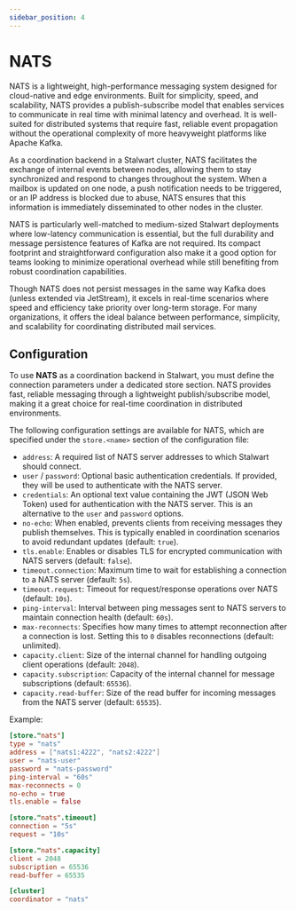 ```yaml
---
sidebar_position: 4
---
```


# NATS

NATS is a lightweight, high-performance messaging system designed for cloud-native and edge environments. Built for simplicity, speed, and scalability, NATS provides a publish-subscribe model that enables services to communicate in real time with minimal latency and overhead. It is well-suited for distributed systems that require fast, reliable event propagation without the operational complexity of more heavyweight platforms like Apache Kafka.

As a coordination backend in a Stalwart cluster, NATS facilitates the exchange of internal events between nodes, allowing them to stay synchronized and respond to changes throughout the system. When a mailbox is updated on one node, a push notification needs to be triggered, or an IP address is blocked due to abuse, NATS ensures that this information is immediately disseminated to other nodes in the cluster.

NATS is particularly well-matched to medium-sized Stalwart deployments where low-latency communication is essential, but the full durability and message persistence features of Kafka are not required. Its compact footprint and straightforward configuration also make it a good option for teams looking to minimize operational overhead while still benefiting from robust coordination capabilities.

Though NATS does not persist messages in the same way Kafka does (unless extended via JetStream), it excels in real-time scenarios where speed and efficiency take priority over long-term storage. For many organizations, it offers the ideal balance between performance, simplicity, and scalability for coordinating distributed mail services.

## Configuration

To use **NATS** as a coordination backend in Stalwart, you must define the connection parameters under a dedicated store section. NATS provides fast, reliable messaging through a lightweight publish/subscribe model, making it a great choice for real-time coordination in distributed environments.

The following configuration settings are available for NATS, which are specified under the `store.<name>` section of the configuration file:

- `address`:  A required list of NATS server addresses to which Stalwart should connect.
- `user` / `password`:  Optional basic authentication credentials. If provided, they will be used to authenticate with the NATS server.
- `credentials`: An optional text value containing the JWT (JSON Web Token) used for authentication with the NATS server. This is an alternative to the `user` and `password` options.
- `no-echo`:  When enabled, prevents clients from receiving messages they publish themselves. This is typically enabled in coordination scenarios to avoid redundant updates (default: `true`).
- `tls.enable`: Enables or disables TLS for encrypted communication with NATS servers (default: `false`).
- `timeout.connection`: Maximum time to wait for establishing a connection to a NATS server (default: `5s`).
- `timeout.request`: Timeout for request/response operations over NATS (default: `10s`).
- `ping-interval`: Interval between ping messages sent to NATS servers to maintain connection health (default: `60s`).
- `max-reconnects`: Specifies how many times to attempt reconnection after a connection is lost. Setting this to `0` disables reconnections (default: unlimited).
- `capacity.client`:  Size of the internal channel for handling outgoing client operations (default: `2048`).
- `capacity.subscription`: Capacity of the internal channel for message subscriptions (default: `65536`).
- `capacity.read-buffer`:  Size of the read buffer for incoming messages from the NATS server (default: `65535`).

Example:

```toml
[store."nats"]
type = "nats"
address = ["nats1:4222", "nats2:4222"]
user = "nats-user"
password = "nats-password"
ping-interval = "60s"
max-reconnects = 0
no-echo = true
tls.enable = false

[store."nats".timeout]
connection = "5s"
request = "10s"

[store."nats".capacity]
client = 2048
subscription = 65536
read-buffer = 65535

[cluster]
coordinator = "nats"
```
